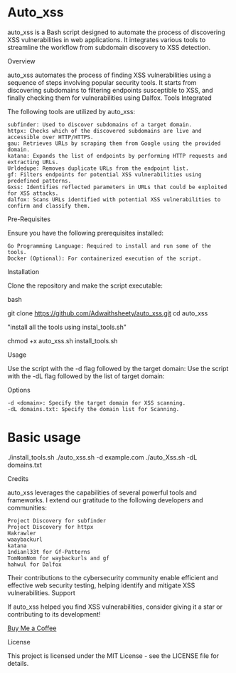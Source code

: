 # Auto_xss
auto_xss is a Bash script designed to automate the process of discovering XSS vulnerabilities in web applications. It integrates various tools to streamline the workflow from subdomain discovery to XSS detection.

Overview

auto_xss automates the process of finding XSS vulnerabilities using a sequence of steps involving popular security tools. It starts from discovering subdomains to filtering endpoints susceptible to XSS, and finally checking them for vulnerabilities using Dalfox.
Tools Integrated

The following tools are utilized by auto_xss:

    subfinder: Used to discover subdomains of a target domain.
    httpx: Checks which of the discovered subdomains are live and accessible over HTTP/HTTPS.
    gau: Retrieves URLs by scraping them from Google using the provided domain.
    katana: Expands the list of endpoints by performing HTTP requests and extracting URLs.
    Urldedupe: Removes duplicate URLs from the endpoint list.
    gf: Filters endpoints for potential XSS vulnerabilities using predefined patterns.
    Gxss: Identifies reflected parameters in URLs that could be exploited for XSS attacks.
    dalfox: Scans URLs identified with potential XSS vulnerabilities to confirm and classify them.

Pre-Requisites

Ensure you have the following prerequisites installed:

    Go Programming Language: Required to install and run some of the tools.
    Docker (Optional): For containerized execution of the script.

Installation

Clone the repository and make the script executable:

bash

git clone https://github.com/Adwaithsheety/auto_xss.git
cd auto_xss

"install all the tools using instal_tools.sh" 

chmod +x auto_xss.sh install_tools.sh

Usage

Use the script with the -d flag followed by the target domain:
Use the script with the -dL flag followed by the list of target domain:



Options

    -d <domain>: Specify the target domain for XSS scanning.
    -dL domains.txt: Specify the domain list for Scanning.

# Basic usage
./install_tools.sh
./auto_xss.sh -d example.com
./auto_Xss.sh -dL domains.txt

Credits

auto_xss leverages the capabilities of several powerful tools and frameworks. I extend our gratitude to the following developers and communities:

    Project Discovery for subfinder
    Project Discovery for httpx
    Hakrawler
    waaybackurl
    katana
    1ndianl33t for Gf-Patterns
    TomNomNom for waybackurls and gf
    hahwul for Dalfox

Their contributions to the cybersecurity community enable efficient and effective web security testing, helping identify and mitigate XSS vulnerabilities.
Support

If auto_xss helped you find XSS vulnerabilities, consider giving it a star or contributing to its development!

[Buy Me a Coffee](https://buymeacoffee.com/adwaith_shetty)

License

This project is licensed under the MIT License - see the LICENSE file for details.

